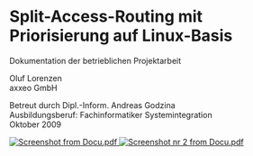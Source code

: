 # Split-Access-Routing mit Priorisierung auf Linux-Basis

Dokumentation der betrieblichen Projektarbeit

Oluf Lorenzen  
axxeo GmbH


Betreut durch Dipl.-Inform. Andreas Godzina  
Ausbildungsberuf: Fachinformatiker Systemintegration  
Oktober 2009


[![Screenshot from Docu.pdf](/Screenshot_2015-11-18_20-02-22.png)
![Screenshot nr 2 from Docu.pdf](/Screenshot_2015-11-18_20-02-50.png)](/Docu.pdf)
